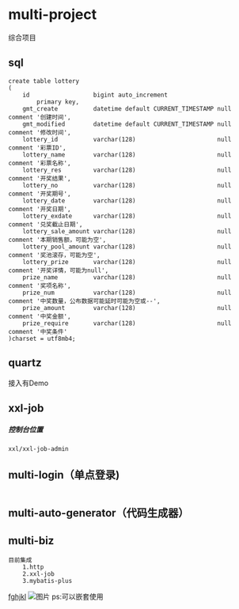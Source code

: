 # multi-project
综合项目
## sql
```mysql
create table lottery
(
    id                  bigint auto_increment
        primary key,
    gmt_create          datetime default CURRENT_TIMESTAMP null comment '创建时间',
    gmt_modified        datetime default CURRENT_TIMESTAMP null comment '修改时间',
    lottery_id          varchar(128)                       null comment '彩票ID',
    lottery_name        varchar(128)                       null comment '彩票名称',
    lottery_res         varchar(128)                       null comment '开奖结果',
    lottery_no          varchar(128)                       null comment '开奖期号',
    lottery_date        varchar(128)                       null comment '开奖日期',
    lottery_exdate      varchar(128)                       null comment '兑奖截止日期',
    lottery_sale_amount varchar(128)                       null comment '本期销售额，可能为空',
    lottery_pool_amount varchar(128)                       null comment '奖池滚存，可能为空',
    lottery_prize       varchar(128)                       null comment '开奖详情，可能为null',
    prize_name          varchar(128)                       null comment '奖项名称',
    prize_num           varchar(128)                       null comment '中奖数量，公布数据可能延时可能为空或--',
    prize_amount        varchar(128)                       null comment '中奖金额',
    prize_require       varchar(128)                       null comment '中奖条件'
)charset = utf8mb4;
```
## quartz
接入有Demo

## xxl-job
#####  控制台位置
    xxl/xxl-job-admin

## multi-login（单点登录)
```mysql

``` 
## multi-auto-generator（代码生成器）        

## multi-biz
    目前集成
        1.http
        2.xxl-job
        3.mybatis-plus
        
[fghjkl](http://www.hao123.com)
![图片](./美女照片.jpeg)
ps:可以嵌套使用